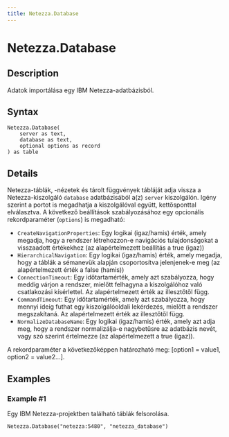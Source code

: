 ```yaml
---
title: Netezza.Database
---
```


# Netezza.Database


## Description

Adatok importálása egy IBM Netezza-adatbázisból.


## Syntax

```powerquery
Netezza.Database(
    server as text,
    database as text,
    optional options as record
) as table
```


## Details

Netezza-táblák, -nézetek és tárolt függvények tábláját adja vissza a Netezza-kiszolgáló <code>database</code> adatbázisából a(z) <code>server</code> kiszolgálón. Igény szerint a portot is megadhatja a kiszolgálóval együtt, kettősponttal elválasztva. A következő beállítások szabályozásához egy opcionális rekordparaméter (<code>options</code>) is megadható:<ul>        <li><code>CreateNavigationProperties</code>: Egy logikai (igaz/hamis) érték, amely megadja, hogy a rendszer létrehozzon-e navigációs tulajdonságokat a visszaadott értékekhez (az alapértelmezett beállítás a true (igaz))</li>        <li><code>HierarchicalNavigation</code>: Egy logikai (igaz/hamis) érték, amely megadja, hogy a táblák a sémanevük alapján csoportosítva jelenjenek-e meg (az alapértelmezett érték a false (hamis))</li>        <li><code>ConnectionTimeout</code>: Egy időtartamérték, amely azt szabályozza, hogy meddig várjon a rendszer, mielőtt felhagyna a kiszolgálóhoz való csatlakozási kísérlettel. Az alapértelmezett érték az illesztőtől függ.</li>        <li><code>CommandTimeout</code>: Egy időtartamérték, amely azt szabályozza, hogy mennyi ideig futhat egy kiszolgálóoldali lekérdezés, mielőtt a rendszer megszakítaná. Az alapértelmezett érték az illesztőtől függ.</li><li><code>NormalizeDatabaseName</code>: Egy logikai (igaz/hamis) érték, amely azt adja meg, hogy a rendszer normalizálja-e nagybetűsre az adatbázis nevét, vagy szó szerint értelmezze (az alapértelmezett a true (igaz)).</li></ul>A rekordparaméter a következőképpen határozható meg: [option1 = value1, option2 = value2...].


## Examples

### Example #1 
Egy IBM Netezza-projektben található táblák felsorolása.
```powerquery
Netezza.Database("netezza:5480", "netezza_database")
```



